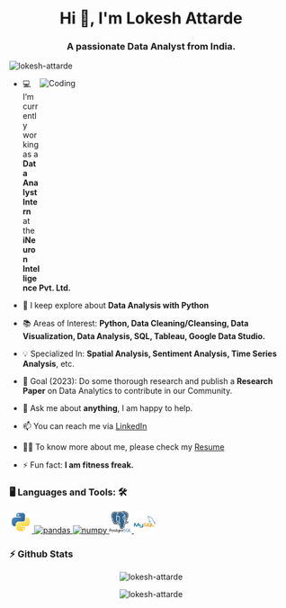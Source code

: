 <h1 align="center">Hi 👋, I'm Lokesh Attarde</h1>
<h3 align="center">A passionate Data Analyst from India.</h3>

<p align="left"> <img src="https://komarev.com/ghpvc/?username=lokesh-attarde&label=Profile%20views&color=0e75b6&style=flat" alt="lokesh-attarde" /> </p>

<img align="right" alt="Coding" width="450" height="350" src="https://user-images.githubusercontent.com/84115928/142569072-22fdc7ac-5815-4e96-b84d-f918a85d47ec.gif">

- 💻 I’m currently working as a **Data Analyst Intern** at the **iNeuron Intelligence Pvt. Ltd.**

- 🌱 I keep explore about **Data Analysis with Python**

- 📚 Areas of Interest: **Python, Data Cleaning/Cleansing, Data Visualization, Data Analysis, SQL, Tableau, Google Data Studio.**

- 💡 Specialized In: **Spatial Analysis, Sentiment Analysis, Time Series Analysis**, etc.

- 🎯 Goal (2023): Do some thorough research and publish a **Research Paper** on Data Analytics to contribute in our Community.

- 💬 Ask me about **anything**, I am happy to help.

- 📫 You can reach me via [LinkedIn](https://www.linkedin.com/in/lokesh-attarde-145086141/)

- 👨‍💻 To know more about me, please check my [Resume](https://github.com/Lokesh-Attarde/Resume/blob/32cd1137fa37ad804c2be67ce3aee4fa1e201b54/Lksh%20Data%20Analyst%20Resume.pdf)

- ⚡ Fun fact: **I am fitness freak.**


<h3 align="left">🖥️ Languages and Tools: 🛠️</h3>
<p align="left"> 
    <a href="https://www.python.org" target="_blank"> <img src="https://github.com/devicons/devicon/blob/master/icons/python/python-original.svg" alt="python" width="40" height="40"/> </a>  
    <a href="https://pandas.pydata.org/" target="_blank"> <img src="https://pandas.pydata.org/static/img/pandas_secondary.svg" alt="pandas" width="40" height="40"/> </a> 
    <a href="https://numpy.org/" target="_blank"> <img src="https://user-images.githubusercontent.com/50221806/86498201-a8bd8680-bd39-11ea-9d08-66b610a8dc01.png" alt="numpy" width="40" height="40"/> </a>
    <a href="https://www.postgresql.org" target="_blank"> <img src="https://raw.githubusercontent.com/devicons/devicon/master/icons/postgresql/postgresql-original-wordmark.svg" alt="postgresql" width="40" height="40"/> </a>
    <a href="https://www.mysql.com/" target="_blank"> <img src="https://raw.githubusercontent.com/devicons/devicon/master/icons/mysql/mysql-original-wordmark.svg" alt="mysql" width="40" height="40"/> </a>

</p>
    

### ⚡ Github Stats

<p float="left">
  <p align="center"> <img src="https://github-readme-streak-stats.herokuapp.com/?user=lokesh-attarde&show_icons=true&theme=gotham" alt="lokesh-attarde" width="500" />
  <p align="center"> <img src="https://github-readme-stats.vercel.app/api?username=lokesh-attarde&theme=radical&show_icons=true" alt="lokesh-attarde" width="500" />
</p>  

